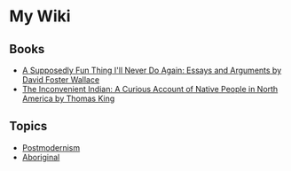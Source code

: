 # My Wiki
## Books
  - [A Supposedly Fun Thing I'll Never Do Again: Essays and Arguments by David Foster Wallace](./books/david-foster-wallace/a-supposedly-fun-thing-ill-never-do-again.md)
  - [The Inconvenient Indian: A Curious Account of Native People in North America by Thomas King](./books/thomas-king/the-inconvenient-indian.md)

## Topics
  - [Postmodernism](./topics/post-modernism.md)
  - [Aboriginal](./topics/aboriginal.md)
